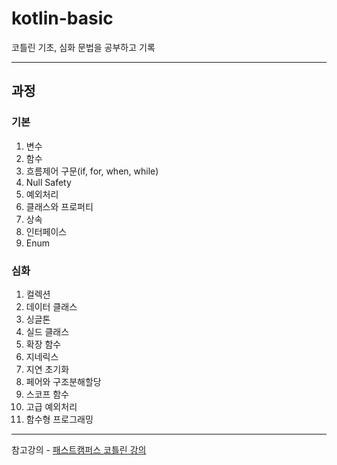 # kotlin-basic

코틀린 기초, 심화 문법을 공부하고 기록

---
## 과정
### 기본
1. 변수
2. 함수
3. 흐름제어 구문(if, for, when, while)
4. Null Safety
5. 예외처리
6. 클래스와 프로퍼티
7. 상속
8. 인터페이스
9. Enum

### 심화
1. 컬렉션
2. 데이터 클래스
3. 싱글톤
4. 실드 클래스
5. 확장 함수
6. 지네릭스
7. 지연 초기화
8. 페어와 구조분해할당
9. 스코프 함수
10. 고급 예외처리
11. 함수형 프로그래밍

---

참고강의 - [패스트캠퍼스 코틀린 강의](https://fastcampus.co.kr/courses/217930)